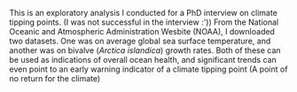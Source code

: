 This is an exploratory analysis I conducted for a PhD interview on climate tipping points. (I was not successful in the interview :'))
From the National Oceanic and Atmospheric Administration Wesbite (NOAA), I downloaded two datasets. One was on average global sea surface temperature, and another was on bivalve (*Arctica islandica*) growth rates.
Both of these can be used as indications of overall ocean health, and significant trends can even point to an early warning indicator of a climate tipping point (A point of no return for the climate)
<p 
  </p>
